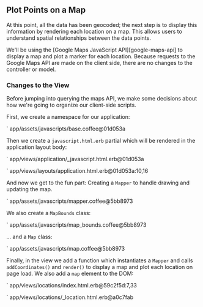 ## Plot Points on a Map

At this point, all the data has been geocoded; the next step is to display this
information by rendering each location on a map. This allows users to understand
spatial relationships between the data points.

We'll be using the [Google Maps JavaScript API][google-maps-api] to display a
map and plot a marker for each location. Because requests to the Google Maps
API are made on the client side, there are no changes to the controller or
model.

### Changes to the View

Before jumping into querying the maps API, we make some decisions about
how we're going to organize our client-side scripts.

First, we create a namespace for our application:

` app/assets/javascripts/base.coffee@01d053a

Then we create a `javascript.html.erb` partial which will be rendered in the
application layout body:

` app/views/application/_javascript.html.erb@01d053a

` app/views/layouts/application.html.erb@01d053a:10,16

And now we get to the fun part: Creating a `Mapper` to handle drawing and updating
the map.

` app/assets/javascripts/mapper.coffee@5bb8973

We also create a `MapBounds` class:

` app/assets/javascripts/map_bounds.coffee@5bb8973

... and a `Map` class:

` app/assets/javascripts/map.coffee@5bb8973

Finally, in the view we add a function which instantiates a `Mapper` and calls
`addCoordinates()` and `render()` to display a map and plot each location on
page load. We also add a `map` element to the DOM:

` app/views/locations/index.html.erb@59c2f5d:7,33

` app/views/locations/_location.html.erb@a0c7fab
